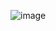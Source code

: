 ![image](https://user-images.githubusercontent.com/96441511/212492771-0dd41915-800b-462a-96fd-9634c3c0afd1.png)
